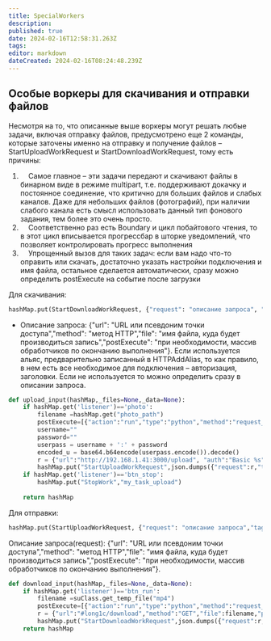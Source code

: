 ```yaml
---
title: SpecialWorkers
description: 
published: true
date: 2024-02-16T12:58:31.263Z
tags: 
editor: markdown
dateCreated: 2024-02-16T08:24:48.239Z
---
```


## Особые воркеры для скачивания и отправки файлов
Несмотря на то, что описанные выше воркеры могут решать любые задачи, включая отправку файлов, предусмотрено еще 2 команды, которые заточены именно на отправку и получение файлов – StartUploadWorkRequest и StartDownloadWorkRequest, тому есть причины:

1.     Самое главное – эти задачи передают и скачивают файлы в бинарном виде в режиме multipart, т.е. поддерживают докачку и постоянное соединение, что критично для больших файлов и слабых каналов. Даже для небольших файлов (фотографий), при наличии слабого канала есть смысл использовать данный тип фонового задания, тем более это очень просто. 
2.     Соответственно раз есть Boundary и цикл побайтового чтения, то в этот цикл вписывается прогрессбар в шторке уведомлений, что позволяет контролировать прогресс выполнения
3.     Упрощенный вызов для таких задач: если вам надо что-то оправить или скачать, достаточно указать настройки подключения и имя файла, остальное сделается автоматически, сразу можно определить postExecute на событие после загрузки

Для скачивания:
```Python
hashMap.put(StartDownloadWorkRequest, {"request": "описание запроса", "tag": "тег задачи", "title": "необязательный, заголовок в шторке уведомлений","body": "необязательный, текст в уведомлении"})
```
- Описание запроса: {"url": "URL или псевдоним точки доступа","method": "метод HTTP","file": "имя файла, куда будет производиться запись","postExecute": "при необходимости, массив обработчиков по окончанию выполнения"}. Если используется альяс, предварительно записанный в HTTPAddAlias, то как правило, в нем есть все необходимое для подключения – авторизация, заголовки. Если не используется то можно определить сразу в описании запроса.

```Python
def upload_input(hashMap,_files=None,_data=None):
    if hashMap.get('listener')=='photo':
        filename =hashMap.get("photo_path") 
        postExecute=[{"action":"run","type":"python","method":"request_upload_callback"}]
        username=""
        password=""
        userpass = username + ':' + password
        encoded_u = base64.b64encode(userpass.encode()).decode()
        r = {"url":"http://192.168.1.41:3000/upload", "auth":"Basic %s" % encoded_u,"method":"POST", "headers":{"Accept":"*/*"},"file":filename,"postExecute":postExecute}
        hashMap.put("StartUploadWorkRequest",json.dumps({"request":r,"tag":"my_task_upload"},ensure_ascii=False))
    if hashMap.get('listener')=='btn_stop':    
        hashMap.put("StopWork","my_task_upload")
    
    return hashMap  
```

Для отправки:
```Python
hashMap.put(StartUploadWorkRequest, {"request": "описание запроса","tag": "тег задачи","title": "необязательный, заголовок в шторке уведомлений","body": "необязательный, текст в уведомлении"})
``` 
Описание запроса(request): {"url": "URL или псевдоним точки доступа","method": "метод HTTP","file": "имя файла, куда будет производиться запись","postExecute": "при необходимости, массив обработчиков по окончанию выполнения"}.
```Python
def download_input(hashMap,_files=None,_data=None):
    if hashMap.get('listener')=='btn_run':
        filename =suClass.get_temp_file("mp4") 
        postExecute=[{"action":"run","type":"python","method":"request_download_callback"}]
        r = {"url":"#long1c/download","method":"GET","file":filename,"postExecute":postExecute}
        hashMap.put("StartDownloadWorkRequest",json.dumps({"request":r,"tag":"my_task_download","title":"Загрузка","body":"видео.mp4"},ensure_ascii=False))
    return hashMap  
```
